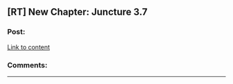 ## [RT] New Chapter: Juncture 3.7

### Post:

[Link to content](http://junctureserial.blogspot.com/2015/11/juncture-37.html)

### Comments:

---

